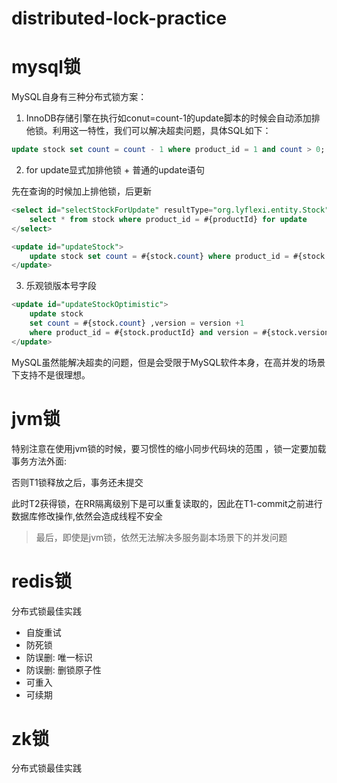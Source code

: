 # distributed-lock-practice

# mysql锁
MySQL自身有三种分布式锁方案：
1. InnoDB存储引擎在执行如conut=count-1的update脚本的时候会自动添加排他锁。利用这一特性，我们可以解决超卖问题，具体SQL如下：

```sql
update stock set count = count - 1 where product_id = 1 and count > 0;
```

2. for update显式加排他锁 + 普通的update语句

先在查询的时候加上排他锁，后更新
```sql
<select id="selectStockForUpdate" resultType="org.lyflexi.entity.Stock">
    select * from stock where product_id = #{productId} for update
</select>

<update id="updateStock">
    update stock set count = #{stock.count} where product_id = #{stock.productId}
</update>
```

3. 乐观锁版本号字段
```sql
<update id="updateStockOptimistic">
    update stock
    set count = #{stock.count} ,version = version +1
    where product_id = #{stock.productId} and version = #{stock.version}
</update>
```


MySQL虽然能解决超卖的问题，但是会受限于MySQL软件本身，在高并发的场景下支持不是很理想。

# jvm锁
特别注意在使用jvm锁的时候，要习惯性的缩小同步代码块的范围 ，锁一定要加载事务方法外面:

否则T1锁释放之后，事务还未提交

此时T2获得锁，在RR隔离级别下是可以重复读取的，因此在T1-commit之前进行数据库修改操作,依然会造成线程不安全

> 最后，即使是jvm锁，依然无法解决多服务副本场景下的并发问题

# redis锁

分布式锁最佳实践

- 自旋重试
- 防死锁
- 防误删: 唯一标识
- 防误删: 删锁原子性
- 可重入
- 可续期

# zk锁

分布式锁最佳实践



